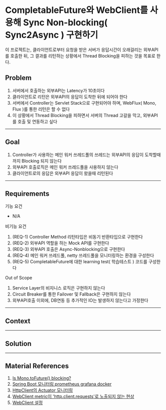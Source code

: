 # CompletableFuture와 WebClient를 사용해 Sync Non-blocking( Sync2Async ) 구현하기
이 프로젝트는, 클라이언트로부터 요청을 받은 서버가 응답시간이 오래걸리는 외부API를 호출한 뒤, 그 결과를 리턴하는 상황에서 Thread Blocking을 피하는 것을 목표로 한다.

## Problem
1. 서버에서 호출하는 외부API는 Latency가 10초이다
1. 클라이언트로 리턴은 외부API의 응답이 도착한 뒤에 되어야 한다
1. 서버에서 Controller는 Servlet Stack으로 구현되어야 하며, WebFlux( Mono, Flux )를 통한 리턴은 할 수 없다
1. 이 상황에서 Thread Blocking을 피하면서 서버의 Thread 고갈을 막고, 외부API를 호출 및 연동하고 싶다

---

## Goal
1. Controller가 사용하는 메인 워커 쓰레드풀의 쓰레드는 외부API의 응답이 도착할때까지 Blocking 되지 않는다
2. 외부API 호출로직은 메인 워커 쓰레드풀을 사용하지 않는다
3. 클라이언트로의 응답은 외부API 응답이 왔을때 리턴된다

---

## Requirements
기능 요건
- N/A

비기능 요건
1. (REQ-1) Controller Method 리턴타입은 비동기 반환타입으로 구현한다
2. (REQ-2) 외부API 역할을 하는 Mock API를 구현한다
3. (REQ-3) 외부API 호출은 Async-Nonblocking으로 구현한다
4. (REQ-4) 메인 워커 쓰레드풀, netty 쓰레드풀을 모니터링하는 환경을 구성한다
5. (REQ-5) CompletableFuture에 대한 learning test( 학습테스트 ) 코드를 구성한다

Out of Scope
1. Service Layer의 비지니스 로직은 구현하지 않는다
2. Circuit Breaker를 통한 Failover 및 Fallback은 구현하지 않는다
3. 외부API호출 이외에, DB연동 등 추가적인 IO는 발생하지 않는다고 가정한다


---

## Context

---

## Solution

---

## Material References
1. [Is Mono.toFuture() blocking?](https://stackoverflow.com/questions/58504527/is-mono-tofuture-blocking)
1. [Spring Boot 모니터링 prometheus grafana docker](https://velog.io/@roycewon/Spring-boot-%EB%AA%A8%EB%8B%88%ED%84%B0%EB%A7%81Prometheus-Grafana-docker)
1. [HttpClient의 Actuator 모니터링](https://gunju-ko.github.io/spring/2018/12/19/SpringMircometer.html)
1. [WebClient metric이 'http.client.requests'로 노출되지 않는 현상](https://github.com/spring-projects/spring-boot/issues/35698)
1. [WebClient 설정](https://lasel.kr/archives/740)
